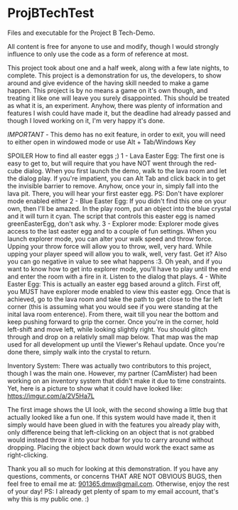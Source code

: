# ProjBTechTest
Files and executable for the Project B Tech-Demo.

All content is free for anyone to use and modify, though I would strongly influence to only use the code as a form of reference at most.


This project took about one and a half week, along with a few late nights, to complete. This project is a demonstration for us, the developers, to show around and give evidence of the having skill needed to make a game happen. This project is by no means a game on it's own though, and treating it like one will leave you surely disappointed. This should be treated as what it is, an experiment. Anyhow, there was plenty of information and features I wish could have made it, but the deadline had already passed and though I loved working on it, I'm very happy it's done.

*IMPORTANT* - This demo has no exit feature, in order to exit, you will need to either open in windowed mode or use Alt + Tab/Windows Key

SPOILER
How to find all easter eggs ;)
1 - Lava Easter Egg: The first one is easy to get to, but will require that you have NOT went through the red-cube dialog. When you first launch the demo, walk to the lava room and let the dialog play. If you're impatient, you can Alt Tab and click back in to get the invisible barrier to remove. Anyhow, once your in, simply fall into the lava pit. There, you will hear your first easter egg. PS: Don't have explorer mode enabled either
2 - Blue Easter Egg: If you didn't find this one on your own, then I'll be amazed. In the play room, put an object into the blue crystal and it will turn it cyan. The script that controls this easter egg is named greenEasterEgg, don't ask why.
3 - Explorer mode: Explorer mode gives access to the last easter egg and to a couple of fun settings. When you launch explorer mode, you can alter your walk speed and throw force. Upping your throw force will allow you to throw, well, very hard. While upping your player speed will allow you to walk, well, very fast. Get it? Also you can go negative in value to see what happens :3. Oh yeah, and if you want to know how to get into explorer mode, you'll have to play until the end and enter the room with a fire in it. Listen to the dialog that plays.
4 - White Easter Egg: This is actually an easter egg based around a glitch. First off, you MUST have explorer mode enabled to view this easter egg. Once that is achieved, go to the lava room and take the path to get close to the far left corner (this is assuming what you would see if you were standing at the inital lava room enterence). From there, wait till you near the bottom and keep pushing forward to grip the corner. Once you're in the corner, hold left-shift and move left, while looking slightly right. You should glitch through and drop on a relativly small map below. That map was the map used for all development up until the Viewer's Rehaul update. Once you're done there, simply walk into the crystal to return.


Inventory System:
There was actually two contributors to this project, though I was the main one. However, my partner (CamMister) had been working on an inventory system that didn't make it due to time constraints. Yet, here is a picture to show what it could have looked like:
https://imgur.com/a/2V5Ha7L

The first image shows the UI look, with the second showing a little bug that actually looked like a fun one. If this system would have made it, then it simply would have been glued in with the features you already play with, only difference being that left-clicking on an object that is not grabbed would instead throw it into your hotbar for you to carry around without dropping. Placing the object back down would work the exact same as right-clicking.



Thank you all so much for looking at this demonstration. If you have any questions, comments, or concerns THAT ARE NOT OBVIOUS BUGS, then feel free to email me at: 901365.dmw@gmail.com. Otherwise, enjoy the rest of your day!
PS: I already get plenty of spam to my email account, that's why this is my public one. :)
